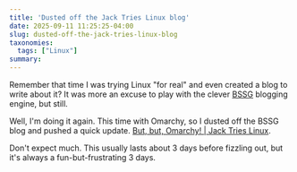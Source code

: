 ```yaml
---
title: 'Dusted off the Jack Tries Linux blog'
date: 2025-09-11 11:25:25-04:00
slug: dusted-off-the-jack-tries-linux-blog
taxonomies:
  tags: ["Linux"]
summary: 
---
```


Remember that time I was trying Linux "for real" and even created a blog to write about it? It was more an excuse to play with the clever [BSSG](https://bssg.dragas.net) blogging engine, but still.

Well, I'm doing it again. This time with Omarchy, so I dusted off the BSSG blog and pushed a quick update. [But, but, Omarchy! | Jack Tries Linux](https://linux.baty.net/2025/09/but-omarchy/).

Don't expect much. This usually lasts about 3 days before fizzling out, but it's always a fun-but-frustrating 3 days.


